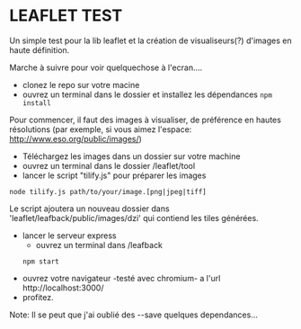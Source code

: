 # LEAFLET TEST
Un simple test pour la lib leaflet et la création de visualiseurs(?) d'images en haute définition.

Marche à suivre pour voir quelquechose à l'ecran....
* clonez le repo sur votre macine
* ouvrez un terminal dans le dossier et installez les dépendances 
```npm install```

Pour commencer, il faut des images à visualiser, de préférence en hautes résolutions (par exemple, si vous aimez l'espace: http://www.eso.org/public/images/)
* Téléchargez les images dans un dossier sur votre machine
* ouvrez un terminal dans le dossier /leaflet/tool
* lancer le script "tilify.js" pour préparer les images
```
node tilify.js path/to/your/image.[png|jpeg|tiff]
```
Le script ajoutera un nouveau dossier dans 'leaflet/leafback/public/images/dzi' qui contiend les tiles générées.
* lancer le serveur express 
  * ouvrez un terminal dans /leafback
  ```
  npm start
  ```
* ouvrez votre navigateur -testé avec chromium- a l'url http://localhost:3000/ 
* profitez.

Note:
  Il se peut que j'ai oublié des --save quelques dependances... 